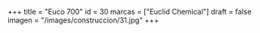 +++
title = "Euco 700"
id = 30
marcas = ["Euclid Chemical"]
draft = false
imagen = "/images/construccion/31.jpg"
+++

<!--more-->